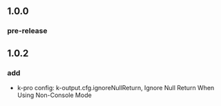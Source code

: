 ## 1.0.0

### pre-release

## 1.0.2

### add

- k-pro config: k-output.cfg.ignoreNullReturn, Ignore Null Return When Using Non-Console Mode
